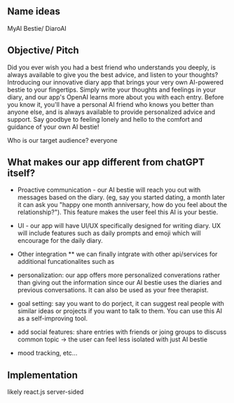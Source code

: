 Name ideas
-----------
MyAI Bestie/ DiaroAI

Objective/ Pitch
----------------
Did you ever wish you had a best friend who understands you deeply, is always available to give you the best advice, and listen to your thoughts? Introducing our innovative diary app that brings your very own AI-powered bestie to your fingertips. Simply write your thoughts and feelings in your diary, and our app's OpenAI learns more about you with each entry. Before you know it, you'll have a personal AI friend who knows you better than anyone else, and is always available to provide personalized advice and support. Say goodbye to feeling lonely and hello to the comfort and guidance of your own AI bestie!

Who is our target audience? everyone

What makes our app different from chatGPT itself?
------------------------------------------------

* Proactive communication - our AI bestie will reach you out with messages based on the diary. (eg, say you started dating, a month later it can ask you "happy one month anniversary, how do you feel about the relationship?"). This feature makes the user feel this AI is your bestie.

* UI - our app will have UI/UX specifically designed for writing diary. UX will include features such as daily prompts and emoji which will encourage for the daily diary.

* Other integration **
 we can finally intgrate with other api/services for additional funcationalites such as 

- personalization: our app offers more personalized converations rather than giving out the information since our AI bestie uses the diaries and previous conversations. It can also be used as your free therapist.

- goal setting: say you want to do porject, it can suggest real people with similar ideas or projects if you want to talk to them. You can use this AI as a self-improving tool.

- add social features: share entries with friends or joing groups to discuss common topic
   -> the user can feel less isolated with just AI bestie

- mood tracking, etc...


Implementation
--------------

likely react.js server-sided
